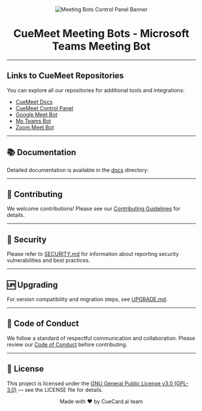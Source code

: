 <div align="center">
  <img src="https://i.postimg.cc/FRLZLSSF/Banner.png" alt="Meeting Bots Control Panel Banner" />
  <h1>CueMeet Meeting Bots - Microsoft Teams Meeting Bot</h1>
</div>

--- 

## Links to CueMeet Repositories

You can explore all our repositories for additional tools and integrations:

<ul>
  <li><a href="https://github.com/CueMeet/cuemeet-documentation" target="_blank">CueMeet Docs</a></li>
  <li><a href="https://github.com/CueMeet/Meeting-Bots-Control-Panel" target="_blank">CueMeet Control Panel</a></li>
  <li><a href="https://github.com/CueMeet/cuemeet-google-bot" target="_blank">Google Meet Bot</a></li>
    <li><a href="https://github.com/CueMeet/cuemeet-teams-bot" target="_blank">Ms Teams Bot</a></li>
    <li><a href="https://github.com/CueMeet/cuemeet-zoom-bot" target="_blank">Zoom Meet Bot</a></li>
</ul>

---

## 📚 Documentation

Detailed documentation is available in the [docs](https://cuemeet.github.io/cuemeet-documentation/docs/microsoft-teams-bot) directory:

---

## 🤝 Contributing

We welcome contributions! Please see our [Contributing Guidelines](./CONTRIBUTING.md) for details.

---

## 🔐 Security

Please refer to [SECURITY.md](./SECURITY.md) for information about reporting security vulnerabilities and best practices.

---

## 🆙 Upgrading

For version compatibility and migration steps, see [UPGRADE.md](./UPGRADE.md).

---

## 📜 Code of Conduct

We follow a standard of respectful communication and collaboration. Please review our [Code of Conduct](./CODE_OF_CONDUCT.md) before contributing.

---

## 📝 License

This project is licensed under the [GNU General Public License v3.0 (GPL-3.0)](LICENSE)  — see the LICENSE file for details.

<div align="center">
  Made with ❤️ by CueCard.ai team
</div>